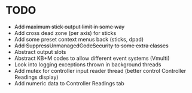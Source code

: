 # TODO

* ~~Add maximum stick output limit in some way~~
* Add cross dead zone (per axis) for sticks
* Add some preset context menus back (sticks, dpad)
* ~~Add SuppressUnmanagedCodeSecurity to some extra classes~~
* Abstract output slots
* Abstract KB+M codes to allow different event systems (Vmulti)
* Look into logging exceptions thrown in background threads
* Add mutex for controller input reader thread (better control
Controller Readings display)
* Add numeric data to Controller Readings tab

